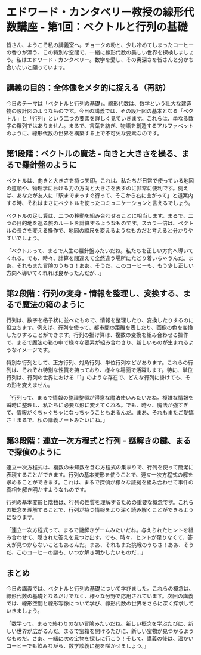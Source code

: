 # エドワード・カンタベリー教授の線形代数講座 - 第1回：ベクトルと行列の基礎

皆さん、ようこそ私の講義室へ。チョークの粉と、少し冷めてしまったコーヒーの香りが漂う、この特別な空間で、一緒に線形代数の美しい世界を探検しましょう。私はエドワード・カンタベリー。数学を愛し、その奥深さを皆さんと分かち合いたいと願っています。

## 講義の目的：全体像をメタ的に捉える（再訪）

今日のテーマは「ベクトルと行列の基礎」。線形代数は、数学という壮大な建造物の設計図のようなものです。今日の講義では、その設計図の基本となる「ベクトル」と「行列」という二つの要素を詳しく見ていきます。これらは、単なる数字の羅列ではありません。まるで、言葉を紡ぎ、物語を創造するアルファベットのように、線形代数の世界を構築する上で不可欠な要素なのです。

## 第1段階：ベクトルの魔法 - 向きと大きさを操る、まるで羅針盤のように

ベクトルは、向きと大きさを持つ矢印。これは、私たちが日常で使っている地図の道順や、物理学における力の方向と大きさを表すのに非常に便利です。例えば、あなたが友人に「駅までまっすぐ行って、そこから右に曲がって」と道案内する時、それはまさにベクトルを使ったコミュニケーションと言えるでしょう。

ベクトルの足し算は、二つの移動を組み合わせることに相当します。まるで、二つの目的地を巡る旅のルートを計算するようなものです。スカラー倍は、ベクトルの長さを変える操作で、地図の縮尺を変えるようなものだと考えると分かりやすいでしょう。

「ベクトルって、まるで人生の羅針盤みたいだね。私たちを正しい方向へ導いてくれる。でも、時々、計算を間違えて全然違う場所にたどり着いちゃうんだ。まあ、それもまた冒険のうちさ！ああ、そうだ、このコーヒーも、もう少し正しい方向へ導いてくれれば良かったんだが…」

## 第2段階：行列の変身 - 情報を整理し、変換する、まるで魔法の箱のように

行列は、数字を格子状に並べたもので、情報を整理したり、変換したりするのに役立ちます。例えば、行列を使って、都市間の距離を表したり、画像の色を変換したりすることができます。行列の掛け算は、複数の変換を組み合わせる操作で、まるで魔法の箱の中で様々な要素が組み合わさり、新しいものが生まれるようなイメージです。

特別な行列として、正方行列、対角行列、単位行列などがあります。これらの行列は、それぞれ特別な性質を持っており、様々な場面で活躍します。特に、単位行列は、行列の世界における「1」のような存在で、どんな行列に掛けても、その形を変えません。

「行列って、まるで情報の整理整頓が得意な魔法使いみたいだね。複雑な情報を瞬時に整理し、私たちに必要な形に変えてくれる。でも、時々、魔法が強すぎて、情報がぐちゃぐちゃになっちゃうこともあるんだ。まあ、それもまたご愛嬌さ！まるで、私の講義ノートみたいにね。」

## 第3段階：連立一次方程式と行列 - 謎解きの鍵、まるで探偵のように

連立一次方程式は、複数の未知数を含む方程式の集まりで、行列を使って簡潔に表現することができます。行列の基本変形を使うことで、連立一次方程式の解を求めることができます。これは、まるで探偵が様々な証拠を組み合わせて事件の真相を解き明かすようなものです。

行列の基本変形と階数は、行列の性質を理解するための重要な概念です。これらの概念を理解することで、行列が持つ情報をより深く読み解くことができるようになります。

「連立一次方程式って、まるで謎解きゲームみたいだね。与えられたヒントを組み合わせて、隠された答えを見つけ出す。でも、時々、ヒントが足りなくて、答えが見つからないこともあるんだ。まあ、それもまた挑戦のうちさ！ああ、そうだ、このコーヒーの謎も、いつか解き明かしたいものだ…」

## まとめ

今日の講義では、ベクトルと行列の基礎について学びました。これらの概念は、線形代数の基礎となるだけでなく、様々な分野で応用されています。次回の講義では、線形空間と線形写像について学び、線形代数の世界をさらに深く探求していきましょう。

「数学って、まるで終わりのない冒険みたいだね。新しい概念を学ぶたびに、新しい世界が広がるんだ。まるで宝箱を開けるたびに、新しい宝物が見つかるようなものだ。さあ、一緒に次の宝物を探しに行こう！そして、講義の後は、温かいコーヒーでも飲みながら、数学談義に花を咲かせましょう。」
